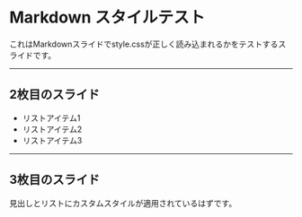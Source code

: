 # Markdown スタイルテスト

これはMarkdownスライドでstyle.cssが正しく読み込まれるかをテストするスライドです。

---

## 2枚目のスライド

- リストアイテム1
- リストアイテム2
- リストアイテム3

---

## 3枚目のスライド

見出しとリストにカスタムスタイルが適用されているはずです。
